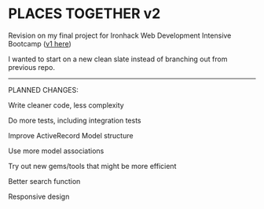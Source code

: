 PLACES TOGETHER v2
====================

Revision on my final project for Ironhack Web Development Intensive Bootcamp ([v1 here](https://github.com/buzzlightyear182/Places-Together))

I wanted to start on a new clean slate instead of branching out from previous repo.

-----------------

PLANNED CHANGES:

Write cleaner code, less complexity

Do more tests, including integration tests

Improve ActiveRecord Model structure

Use more model associations

Try out new gems/tools that might be more efficient

Better search function

Responsive design
